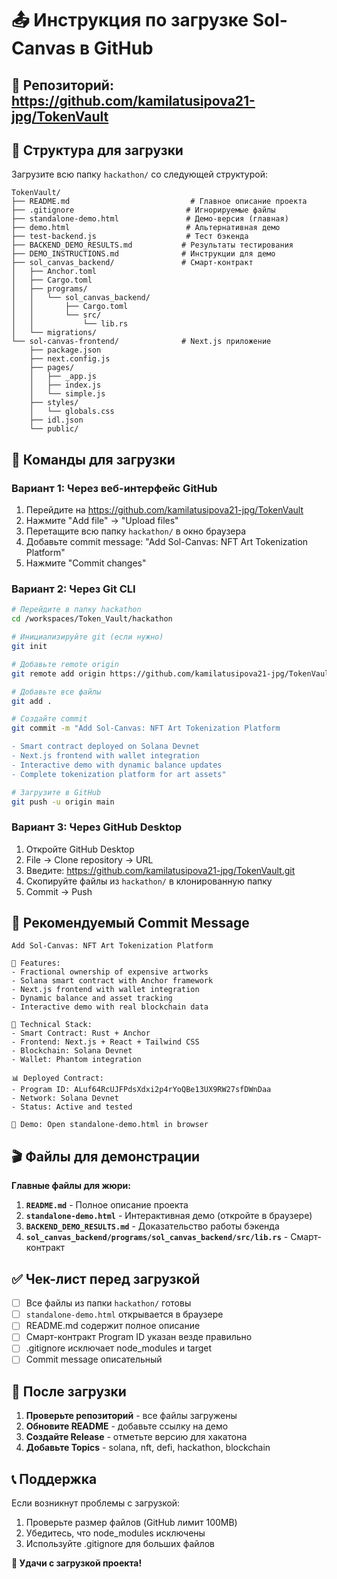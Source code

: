 # 📤 Инструкция по загрузке Sol-Canvas в GitHub

## 🎯 Репозиторий: https://github.com/kamilatusipova21-jpg/TokenVault

## 📁 Структура для загрузки

Загрузите всю папку `hackathon/` со следующей структурой:

```
TokenVault/
├── README.md                           # Главное описание проекта
├── .gitignore                         # Игнорируемые файлы
├── standalone-demo.html               # Демо-версия (главная)
├── demo.html                          # Альтернативная демо
├── test-backend.js                    # Тест бэкенда
├── BACKEND_DEMO_RESULTS.md           # Результаты тестирования
├── DEMO_INSTRUCTIONS.md              # Инструкции для демо
├── sol_canvas_backend/               # Смарт-контракт
│   ├── Anchor.toml
│   ├── Cargo.toml
│   ├── programs/
│   │   └── sol_canvas_backend/
│   │       ├── Cargo.toml
│   │       └── src/
│   │           └── lib.rs
│   └── migrations/
└── sol-canvas-frontend/              # Next.js приложение
    ├── package.json
    ├── next.config.js
    ├── pages/
    │   ├── _app.js
    │   ├── index.js
    │   └── simple.js
    ├── styles/
    │   └── globals.css
    ├── idl.json
    └── public/
```

## 🚀 Команды для загрузки

### Вариант 1: Через веб-интерфейс GitHub
1. Перейдите на https://github.com/kamilatusipova21-jpg/TokenVault
2. Нажмите "Add file" → "Upload files"
3. Перетащите всю папку `hackathon/` в окно браузера
4. Добавьте commit message: "Add Sol-Canvas: NFT Art Tokenization Platform"
5. Нажмите "Commit changes"

### Вариант 2: Через Git CLI
```bash
# Перейдите в папку hackathon
cd /workspaces/Token_Vault/hackathon

# Инициализируйте git (если нужно)
git init

# Добавьте remote origin
git remote add origin https://github.com/kamilatusipova21-jpg/TokenVault.git

# Добавьте все файлы
git add .

# Создайте commit
git commit -m "Add Sol-Canvas: NFT Art Tokenization Platform

- Smart contract deployed on Solana Devnet
- Next.js frontend with wallet integration  
- Interactive demo with dynamic balance updates
- Complete tokenization platform for art assets"

# Загрузите в GitHub
git push -u origin main
```

### Вариант 3: Через GitHub Desktop
1. Откройте GitHub Desktop
2. File → Clone repository → URL
3. Введите: https://github.com/kamilatusipova21-jpg/TokenVault.git
4. Скопируйте файлы из `hackathon/` в клонированную папку
5. Commit → Push

## 📝 Рекомендуемый Commit Message

```
Add Sol-Canvas: NFT Art Tokenization Platform

🎨 Features:
- Fractional ownership of expensive artworks
- Solana smart contract with Anchor framework
- Next.js frontend with wallet integration
- Dynamic balance and asset tracking
- Interactive demo with real blockchain data

🚀 Technical Stack:
- Smart Contract: Rust + Anchor
- Frontend: Next.js + React + Tailwind CSS
- Blockchain: Solana Devnet
- Wallet: Phantom integration

📊 Deployed Contract:
- Program ID: ALuf64RcUJFPdsXdxi2p4rYoQBe13UX9RW27sfDWnDaa
- Network: Solana Devnet
- Status: Active and tested

🎯 Demo: Open standalone-demo.html in browser
```

## 🎬 Файлы для демонстрации

**Главные файлы для жюри:**
1. **`README.md`** - Полное описание проекта
2. **`standalone-demo.html`** - Интерактивная демо (откройте в браузере)
3. **`BACKEND_DEMO_RESULTS.md`** - Доказательство работы бэкенда
4. **`sol_canvas_backend/programs/sol_canvas_backend/src/lib.rs`** - Смарт-контракт

## ✅ Чек-лист перед загрузкой

- [ ] Все файлы из папки `hackathon/` готовы
- [ ] `standalone-demo.html` открывается в браузере
- [ ] README.md содержит полное описание
- [ ] Смарт-контракт Program ID указан везде правильно
- [ ] .gitignore исключает node_modules и target
- [ ] Commit message описательный

## 🎯 После загрузки

1. **Проверьте репозиторий** - все файлы загружены
2. **Обновите README** - добавьте ссылку на демо
3. **Создайте Release** - отметьте версию для хакатона
4. **Добавьте Topics** - solana, nft, defi, hackathon, blockchain

## 📞 Поддержка

Если возникнут проблемы с загрузкой:
1. Проверьте размер файлов (GitHub лимит 100MB)
2. Убедитесь, что node_modules исключены
3. Используйте .gitignore для больших файлов

**🚀 Удачи с загрузкой проекта!**